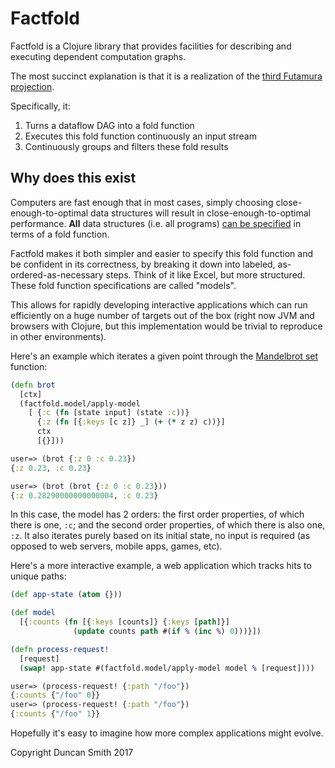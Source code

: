 # Factfold

Factfold is a Clojure library that provides facilities for describing and executing dependent computation graphs.

The most succinct explanation is that it is a realization of the [third Futamura projection](http://blog.sigfpe.com/2009/05/three-projections-of-doctor-futamura.html).

Specifically, it:

1. Turns a dataflow DAG into a fold function
2. Executes this fold function continuously an input stream
3. Continuously groups and filters these fold results

## Why does this exist

Computers are fast enough that in most cases, simply choosing close-enough-to-optimal data structures will result in close-enough-to-optimal performance. **All** data structures (i.e. all programs) [can be specified](http://www.cs.nott.ac.uk/~pszgmh/fold.pdf) in terms of a fold function.

Factfold makes it both simpler and easier to specify this fold function and be confident in its correctness, by breaking it down into labeled, as-ordered-as-necessary steps. Think of it like Excel, but more structured. These fold function specifications are called "models".

This allows for rapidly developing interactive applications which can run efficiently on a huge number of targets out of the box (right now JVM and browsers with Clojure, but this implementation would be trivial to reproduce in other environments).

Here's an example which iterates a given point through the [Mandelbrot set](https://en.wikipedia.org/wiki/Mandelbrot_set) function:

```clj
(defn brot
  [ctx]
  (factfold.model/apply-model
    [ {:c (fn [state input] (state :c))}
      {:z (fn [{:keys [c z]} _] (+ (* z z) c))}]
      ctx
      [{}]))

user=> (brot {:z 0 :c 0.23})
{:z 0.23, :c 0.23}

user=> (brot (brot {:z 0 :c 0.23}))
{:z 0.28290000000000004, :c 0.23}
```

In this case, the model has 2 orders: the first order properties, of which there is one, `:c`; and the second order properties, of which there is also one, `:z`. It also iterates purely based on its initial state, no input is required (as opposed to web servers, mobile apps, games, etc).

Here's a more interactive example, a web application which tracks hits to unique paths:

```clj
(def app-state (atom {}))

(def model
  [{:counts (fn [{:keys [counts]} {:keys [path]}]
              (update counts path #(if % (inc %) 0)))}])

(defn process-request!
  [request]
  (swap! app-state #(factfold.model/apply-model model % [request])))

user=> (process-request! {:path "/foo"})
{:counts {"/foo" 0}}
user=> (process-request! {:path "/foo"})
{:counts {"/foo" 1}}
```

Hopefully it's easy to imagine how more complex applications might evolve.

Copyright Duncan Smith 2017